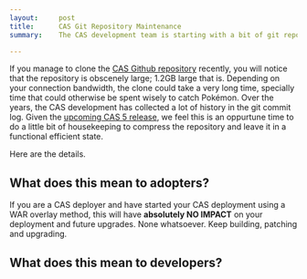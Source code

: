 ```yaml
---
layout:     post
title:      CAS Git Repository Maintenance
summary:    The CAS development team is starting with a bit of git repository housekeeping. Here is how and why.

---
```


If you manage to clone the [CAS Github repository](https://github.com/apereo/cas) recently, you will notice that the repository is obscenely large; 1.2GB large that is. Depending on your connection bandwidth, the clone could take a very long time, specially time that could otherwise be spent wisely to catch Pokémon. Over the years, the CAS development has collected a lot of history in the git commit log. Given the [upcoming CAS 5 release](https://github.com/apereo/cas/milestones), we feel this is an oppurtune time to do a little bit of housekeeping to compress the repository and leave it in a functional efficient state. 

Here are the details. 

## What does this mean to adopters?

If you are a CAS deployer and have started your CAS deployment using a WAR overlay method, this will have **absolutely NO IMPACT** on your deployment and future upgrades. None whatsoever. Keep building, patching and upgrading. 

## What does this mean to developers?
